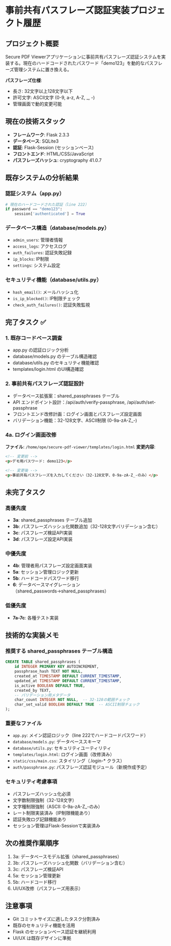 # 事前共有パスフレーズ認証実装プロジェクト履歴

## プロジェクト概要
Secure PDF Viewerアプリケーションに事前共有パスフレーズ認証システムを実装する。現在のハードコードされたパスワード「demo123」を動的なパスフレーズ管理システムに置き換える。

**パスフレーズ仕様**:
- 長さ: 32文字以上128文字以下
- 許可文字: ASCII文字 (0-9, a-z, A-Z, _, -)
- 管理画面で動的変更可能

## 現在の技術スタック
- **フレームワーク**: Flask 2.3.3
- **データベース**: SQLite3
- **認証**: Flask-Session (セッションベース)
- **フロントエンド**: HTML/CSS/JavaScript
- **パスフレーズハッシュ**: cryptography 41.0.7

## 既存システムの分析結果

### 認証システム（app.py）
```python
# 現在のハードコードされた認証（line 222）
if password == "demo123":
    session['authenticated'] = True
```

### データベース構造（database/models.py）
- `admin_users`: 管理者情報
- `access_logs`: アクセスログ
- `auth_failures`: 認証失敗記録
- `ip_blocks`: IP制限
- `settings`: システム設定

### セキュリティ機能（database/utils.py）
- `hash_email()`: メールハッシュ化
- `is_ip_blocked()`: IP制限チェック
- `check_auth_failures()`: 認証失敗監視

## 完了タスク ✅

### 1. 既存コードベース調査
- app.py の認証ロジック分析
- database/models.py のテーブル構造確認
- database/utils.py のセキュリティ機能確認
- templates/login.html のUI構造確認

### 2. 事前共有パスフレーズ認証設計
- データベース拡張案：shared_passphrases テーブル
- API エンドポイント設計：/api/auth/verify-passphrase, /api/auth/set-passphrase
- フロントエンド改修計画：ログイン画面とパスフレーズ設定画面
- バリデーション機能：32-128文字、ASCII制限 (0-9a-zA-Z_-)

### 4a. ログイン画面改修
**ファイル**: `/home/ope/secure-pdf-viewer/templates/login.html`
**変更内容**:
```html
<!-- 変更前 -->
<p>デモ用パスワード: demo123</p>

<!-- 変更後 -->
<p>事前共有パスフレーズを入力してください（32-128文字、0-9a-zA-Z_-のみ）</p>
```

## 未完了タスク

### 高優先度
- **3a**: shared_passphrases テーブル追加
- **3b**: パスフレーズハッシュ化関数追加（32-128文字バリデーション含む）
- **3c**: パスフレーズ検証API実装
- **3d**: パスフレーズ設定API実装

### 中優先度
- **4b**: 管理者用パスフレーズ設定画面実装
- **5a**: セッション管理ロジック更新
- **5b**: ハードコードパスワード移行
- **6**: データベースマイグレーション（shared_passwords→shared_passphrases）

### 低優先度
- **7a-7c**: 各種テスト実装

## 技術的な実装メモ

### 推奨する shared_passphrases テーブル構造
```sql
CREATE TABLE shared_passphrases (
    id INTEGER PRIMARY KEY AUTOINCREMENT,
    passphrase_hash TEXT NOT NULL,
    created_at TIMESTAMP DEFAULT CURRENT_TIMESTAMP,
    updated_at TIMESTAMP DEFAULT CURRENT_TIMESTAMP,
    is_active BOOLEAN DEFAULT TRUE,
    created_by TEXT,
    -- バリデーション用メタデータ
    char_count INTEGER NOT NULL,  -- 32-128の範囲チェック
    char_set_valid BOOLEAN DEFAULT TRUE  -- ASCII制限チェック
);
```

### 重要なファイル
- `app.py`: メイン認証ロジック（line 222でハードコードパスワード）
- `database/models.py`: データベーススキーマ
- `database/utils.py`: セキュリティユーティリティ
- `templates/login.html`: ログイン画面（改修済み）
- `static/css/main.css`: スタイリング（.login-* クラス）
- `auth/passphrase.py`: パスフレーズ認証モジュール（新規作成予定）

### セキュリティ考慮事項
- パスフレーズハッシュ化必須
- 文字数制限強制（32-128文字）
- 文字種制限強制（ASCII: 0-9a-zA-Z_-のみ）
- レート制限実装済み（IP制限機能あり）
- 認証失敗ログ記録機能あり
- セッション管理はFlask-Sessionで実装済み

## 次の推奨作業順序
1. 3a: データベースモデル拡張（shared_passphrases）
2. 3b: パスフレーズハッシュ化関数（バリデーション含む）
3. 3c: パスフレーズ検証API
4. 5a: セッション管理更新
5. 5b: ハードコード移行
6. UI/UX改修（パスフレーズ用表示）

## 注意事項
- Git コミットサイズに適したタスク分割済み
- 既存のセキュリティ機能を活用
- Flask のセッションベース認証を継続利用
- UI/UX は既存デザインに準拠
